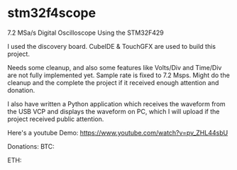 # stm32f4scope
7.2 MSa/s Digital Oscilloscope Using the STM32F429

I used the discovery board. CubeIDE & TouchGFX are used to build this project.

Needs some cleanup, and also some features like Volts/Div and Time/Div are not fully implemented yet. Sample rate is fixed to 7.2 Msps. Might do the cleanup and the complete the project if it received enough attention and donation.

I also have written a Python application which receives the waveform from the USB VCP and displays the waveform on PC, which I will upload if the project received public attention.

Here's a youtube Demo:
https://www.youtube.com/watch?v=pv_ZHL44sbU

Donations:
BTC:

ETH:
